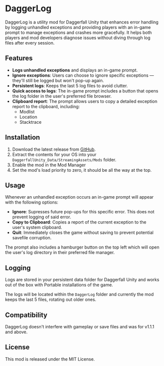 # DaggerLog

DaggerLog is a utility mod for Daggerfall Unity that enhances error handling by logging unhandled exceptions and providing players with an in-game prompt to manage exceptions and crashes more gracefully. It helps both players and mod developers diagnose issues without diving through log files after every session.

## Features
- __Logs unhandled exceptions__ and displays an in-game prompt.
- __Ignore exceptions__: Users can choose to ignore specific exceptions — they'll still be logged but won't pop-up again.
- __Persistent logs__: Keeps the last 5 log files to avoid clutter.
- __Quick access to logs__: The in-game prompt includes a button that opens the log folder in the user's preferred file browser.
- __Clipboard report__: The prompt allows users to copy a detailed exception report to the clipboard, including:
    - Modlist
    - Location
    - Stacktrace

## Installation
1. Download the latest release from [GitHub](https://github.com/Z-Machine/dfu-daggerlog/releases).
2. Extract the contents for your OS into your `DaggerfallUnity_Data/StreamingAssets/Mods` folder.
3. Enable the mod in the Mod Manager
4. Set the mod's load priority to zero, it should be all the way at the top.

## Usage
Whenever an unhandled exception occurs an in-game prompt will appear with the following options:
- __Ignore__: Supresses future pop-ups for this specific error. This does not prevent logging of said error.
- __Copy to Clipboard__: Copies a report of the current exception to the user's system clipboard.
- __Quit__: Immediately closes the game without saving to prevent potential savefile corruption.

The prompt also includes a hamburger button on the top left which will open the user's log directory in their preferred file manager.

## Logging
Logs are stored in your persistent data folder for Daggerfall Unity and works out of the box with Portable installations of the game.

The logs will be located within the `DaggerLog` folder and currently the mod keeps the last 5 files, rotating out older ones.

## Compatibility
DaggerLog doesn't interfere with gameplay or save files and was for v1.1.1 and above.

## License
This mod is released under the MIT License.